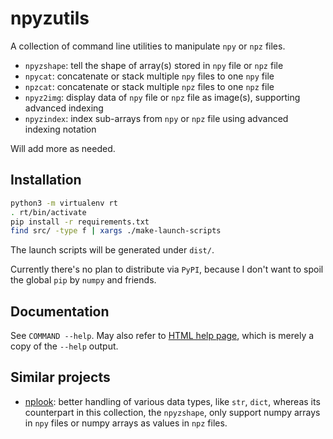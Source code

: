 npyzutils
=========

A collection of command line utilities to manipulate `npy` or `npz` files.

- `npyzshape`: tell the shape of array(s) stored in `npy` file or `npz` file
- `npycat`: concatenate or stack multiple `npy` files to one `npy` file
- `npzcat`: concatenate or stack multiple `npz` files to one `npz` file
- `npyz2img`: display data of `npy` file or `npz` file as image(s), supporting
              advanced indexing
- `npyzindex`: index sub-arrays from `npy` or `npz` file using advanced
               indexing notation

Will add more as needed.

Installation
------------

```bash
python3 -m virtualenv rt
. rt/bin/activate
pip install -r requirements.txt
find src/ -type f | xargs ./make-launch-scripts
```

The launch scripts will be generated under `dist/`.

Currently there's no plan to distribute via `PyPI`, because I don't want to
spoil the global `pip` by `numpy` and friends.


Documentation
-------------

See `COMMAND --help`. May also refer to [HTML help page](doc/index.html),
which is merely a copy of the `--help` output.


Similar projects
----------------

- [nplook](https://github.com/gustavla/nplook.git): better handling of various
  data types, like `str`, `dict`, whereas its counterpart in this collection,
  the `npyzshape`, only support numpy arrays in `npy` files or numpy arrays as
  values in `npz` files.
